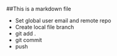 ##This is a markdown file
* Set global user email and remote repo 
* Create local file branch
* git add .
* git commit
* push
